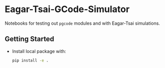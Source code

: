 # Eagar-Tsai-GCode-Simulator

Notebooks for testing out `pgcode` modules and with Eagar-Tsai simulations.

## Getting Started
- Install local package with:
  ```bash
  pip install -e .
  ```